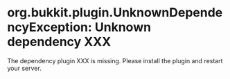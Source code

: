 # org.bukkit.plugin.UnknownDependencyException: Unknown dependency XXX

The dependency plugin XXX is missing. Please install the plugin and restart your server.